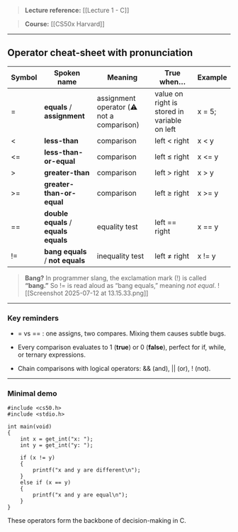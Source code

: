   

> **Lecture reference:** [[Lecture 1 - C]]

> **Course:** [[CS50x Harvard]]

---

## **Operator cheat-sheet with pronunciation**

|**Symbol**|**Spoken name**|**Meaning**|**True when…**|**Example**|
|---|---|---|---|---|
|=|**equals** / **assignment**|assignment operator (⚠️ not a comparison)|value on right is stored in variable on left|x = 5;|
|<|**less-than**|comparison|left < right|x < y|
|<=|**less-than-or-equal**|comparison|left ≤ right|x <= y|
|>|**greater-than**|comparison|left > right|x > y|
|>=|**greater-than-or-equal**|comparison|left ≥ right|x >= y|
|==|**double equals** / **equals equals**|equality test|left == right|x == y|
|!=|**bang equals** / **not equals**|inequality test|left ≠ right|x != y|

> **Bang?** In programmer slang, the exclamation mark (!) is called **“bang.”** So != is read aloud as “bang equals,” meaning _not equal_.
![[Screenshot 2025-07-12 at 13.15.33.png]]
---

### **Key reminders**

- = vs == : one assigns, two compares. Mixing them causes subtle bugs.
    
- Every comparison evaluates to 1 (**true**) or 0 (**false**), perfect for if, while, or ternary expressions.
    
- Chain comparisons with logical operators: && (and), || (or), ! (not).
    

---

### **Minimal demo**

```
#include <cs50.h>
#include <stdio.h>

int main(void)
{
    int x = get_int("x: ");
    int y = get_int("y: ");

    if (x != y)
    {
        printf("x and y are different\n");
    }
    else if (x == y)
    {
        printf("x and y are equal\n");
    }
}
```

These operators form the backbone of decision-making in C.